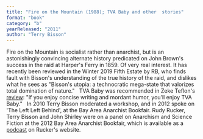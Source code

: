 ```yaml
---
title: "Fire on the Mountain (1988); TVA Baby and other  stories"
format: "book"
category: "b"
yearReleased: "2011"
author: "Terry Bisson"
---
```

Fire on the Mountain is socialist rather than  anarchist, but is an astonishingly convincing alternate history predicated on  John Brown's success in the raid at Harper's Ferry in 1859. Of very real  interest. It has recently been reviewed in the Winter 2019 Fifth Estate  by RB, who finds fault with Bisson's understanding of the true history of the  raid, and dislikes what he sees as "Bisson's utopia: a technocratic mega-state  that valorizes total domination of nature."
 
TVA Baby was recommended in Zeke  Teflon's <a href="https://seesharppress.wordpress.com/2014/12/15/review-tva-baby-by-terry-bisson/"> review</a>: "If you enjoy concise writing and mordant humor, you’ll enjoy  TVA Baby."
 
In 2010 Terry Bisson moderated a  workshop, and in 2012 spoke on 'The Left Left Behind', at the Bay Area Anarchist Bookfair. Rudy Rucker, Terry Bisson and John Shirley were on a panel  on Anarchism and Science Fiction at the 2012 Bay Area Anarchist Bookfair, which is available as a <a href="http://www.rudyrucker.com/blog/mp3/rucker_bisson_shirley_anarchist_book_fair_san_francisco_march_31_2012.mp3"> podcast</a> on Rucker's website.